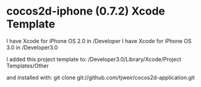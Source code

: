 cocos2d-iphone (0.7.2) Xcode Template
=====================================

I have Xcode for iPhone OS 2.0 in /Developer
I have Xcode for iPhone OS 3.0 in /Developer3.0

I added this project template to:
/Developer3.0/Library/Xcode/Project Templates/Other 

and installed with: 
git clone git://github.com/tjweir/cocos2d-application.git

